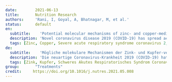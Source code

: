 ```yaml
---
date:        2021-06-13
title:       Nutrition Research
authors:     'Rani, I, Goyal, A, Bhatnagar, M, et al.'
status:      default
en:
  subtitle:    'Potential molecular mechanisms of zinc- and copper-mediated antiviral activity on COVID-19'
  description: 'Novel coronavirus disease 2019 (COVID-19) has spread across the globe; and surprisingly, no potentially protective or therapeutic antiviral molecules are available to treat severe acute respiratory syndrome coronavirus-2 (SARS-CoV-2) infection. However, zinc (Zn) and copper (Cu) have been shown to exert protective effects due to their antioxidant, anti-inflammatory, and antiviral properties. Therefore, it is hypothesized that supplementation with Zn and Cu alone or as an adjuvant may be beneficial with promising efficacy and a favorable safety profile to mitigate symptoms, as well as halt progression of the severe form of SARS-CoV-2 infection. The objective of this review is to discuss the proposed underlying molecular mechanisms and their implications for combating SARS-CoV-2 infection in response to Zn and Cu administration. Several clinical trials have also included the use of Zn as an adjuvant therapy with dietary regimens/antiviral drugs against COVID-19 infection. Overall, this review summarizes that nutritional intervention with Zn and Cu may offer an alternative treatment strategy by eliciting their virucidal effects through several fundamental molecular cascades, such as, modulation of immune responses, redox signaling, autophagy, and obstruction of viral entry and genome replication during SARS-CoV-2 infection.'
  tags: [Zinc, Copper, Severe acute respiratory syndrome coronavirus 2, SARS-CoV-2, Coronavirus disease 2019, COVID-19, Gastrointestinal system, Trace elements]
de: 
  subtitle:    'Mögliche molekulare Mechanismen der Zink- und Kupfer-vermittelten antiviralen Aktivität auf COVID-19'
  description: 'Die neuartige Coronavirus-Krankheit 2019 (COVID-19) hat sich weltweit ausgebreitet, und überraschenderweise gibt es keine potenziell schützenden oder therapeutischen antiviralen Moleküle zur Behandlung der Infektion mit dem schweren akuten respiratorischen Syndrom Coronavirus-2 (SARS-CoV-2). Jedoch hat sich gezeigt, dass Zink (Zn) und Kupfer (Cu) aufgrund ihrer antioxidativen, entzündungshemmenden und antiviralen Eigenschaften eine schützende Wirkung ausüben. Daher stellen wir die Hypothese auf, dass eine Supplementierung mit Zn und Cu allein oder als Adjuvans eine vielversprechende Wirksamkeit und ein günstiges Sicherheitsprofil aufweisen könnte, um die Symptome zu lindern und das Fortschreiten der schweren Form der SARS-CoV-2-Infektion aufzuhalten. Ziel dieser Übersichtsarbeit ist, die vorgeschlagenen zugrunde liegenden molekularen Mechanismen und ihre Auswirkungen auf die Bekämpfung der SARS-CoV-2-Infektion als Reaktion auf die Verabreichung von Zn und Cu zu diskutieren. In mehreren klinischen Studien wurde auch die Verwendung von Zn als adjuvante Therapie mit diätetischen Maßnahmen/antiviralen Medikamenten gegen COVID-19-Infektionen untersucht. Insgesamt fasst diese Übersicht zusammen, dass eine Ernährungsintervention mit Zn und Cu eine alternative Behandlungsstrategie darstellen könnte, indem sie ihre viruziden Wirkungen über mehrere grundlegende molekulare Kaskaden auslöst, wie z. B. die Modulation von Immunantworten, Redox-Signalen, Autophagie und die Behinderung des viralen Eintritts und der Genomreplikation während der SARS-CoV-2-Infektion.'
  tags: [Zink, Kupfer, Schweres Akutes Respiratorisches Syndrom Coronavirus 2, SARS-CoV-2, Coronavirus-Krankheit 2019, COVID-19, Gastrointestinales System, Spurenelemente]
group:       "Treatments"
credit:     https://doi.org/10.1016/j.nutres.2021.05.008
---
```

